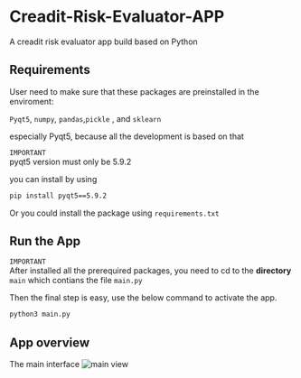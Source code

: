 # Creadit-Risk-Evaluator-APP

A creadit risk evaluator app build based on Python


## Requirements

User need to make sure that these packages are preinstalled in the enviroment:

``Pyqt5``, ``numpy``, ``pandas``,``pickle`` , and ``sklearn``

especially Pyqt5, because all the development is based on that



`IMPORTANT` \
pyqt5 version must only be 5.9.2 

you can install by using 
```bash
pip install pyqt5==5.9.2
```
Or you could install the package using ``requirements.txt``

## Run the App


`IMPORTANT` \
After installed all the prerequired packages, you need to cd to the <strong>directory</strong> ``main`` which contians the file ``main.py``



Then the final step is easy, use the below command to activate the app.

```bash
python3 main.py
```

## App overview

The main interface
![main view](https://raw.githubusercontent.com/span11UR/Creadit-Risk-Evaluator-APP/RM_img/overview.jpg)


